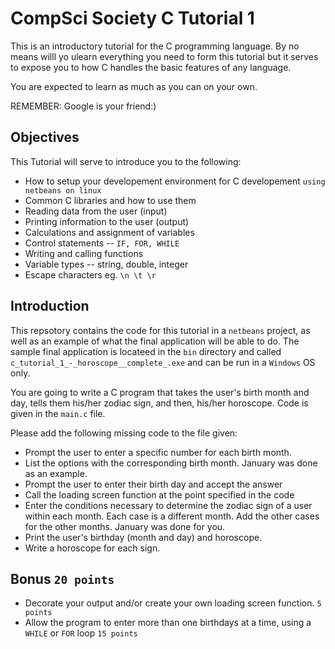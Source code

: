 CompSci Society C Tutorial 1
==============================

This is an introductory tutorial for the C programming language. By no means willl yo ulearn everything you need to form this tutorial but it serves to expose you to how C handles the basic features of any language.

You are expected to learn as much as you can on your own.

REMEMBER:
Google is your friend:)

Objectives
-----------
This Tutorial will serve to introduce you to the following:
* How to setup your developement environment for C developement `using netbeans on linux`
* Common C libraries and how to use them
* Reading data from the user (input)
* Printing information to the user (output)
* Calculations and assignment of variables
* Control statements -- `IF, FOR, WHILE`
* Writing and calling functions
* Variable types -- string, double, integer
* Escape characters eg. `\n \t \r`

Introduction
----------------
This repsotory contains the code for this tutorial in a `netbeans` project, as well as an example of what the final application will be able to do.
The sample final application is locateed in the `bin` directory and called `c_tutorial_1_-_horoscope__complete_.exe` and can be run in a `Windows` OS only.


You are going to write a C program that takes the user's birth month and day, tells them his/her zodiac sign, and then, his/her horoscope.
Code is given in the `main.c` file.

Please add the following missing code to the file given:
* Prompt the user to enter a specific number for each birth month.
* List the options with the corresponding birth month. January was done as an example.
* Prompt the user to enter their birth day and accept the answer
* Call the loading screen function at the point specified in the code
* Enter the conditions necessary to determine the zodiac sign of a user within each month. Each case is a different month. Add the other cases for the other months.  January was done for you.
* Print the user's birthday (month and day) and horoscope.
* Write a horoscope for each sign.

Bonus `20 points`
-------------------
* Decorate your output and/or create your own loading screen function. `5 points`
* Allow the program to enter more than one birthdays at a time, using a `WHILE` or `FOR` loop `15 points`